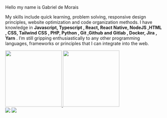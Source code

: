 Hello my name is Gabriel de Morais 

My skills include quick learning, problem solving, responsive design principles, website optimization and code organization methods. I have knowledge in <strong>Javascript, Typescript , React, React Native, NodeJS ,HTML , CSS, Tailwind CSS , PHP, Python , Git ,Github and Gitlab , Docker, Jira , Yarn</strong> . I’m still gripping enthusiastically to any other programming languages, frameworks or principles that I can integrate into the web.

 <div>
   <a href="https://github.com/GabrielMoraisR">
   <img height="180em" src="https://github-readme-stats.vercel.app/api?username=GabrielMoraisR&show_icons=true&theme=dracula&include_all_commits=true&count_private=true"/>
   <img height="180em" src="https://github-readme-stats.vercel.app/api/top-langs/?username=GabrielMoraisR&layout=compact&langs_count=7&theme=dracula"/>
 </div>

 <div> 
  <a href="https://www.instagram.com/obielmorais/" target="_blank"><img src="https://img.shields.io/badge/-Instagram-%23E4405F?style=for-the-badge&logo=instagram&logoColor=white" target="_blank"></a>
   <a href="https://www.linkedin.com/in/gabrielmoraisr/" target="_blank"><img src="https://img.shields.io/badge/-LinkedIn-%230077B5?style=for-the-badge&logo=linkedin&logoColor=white" target="_blank"></a> 
</div>
